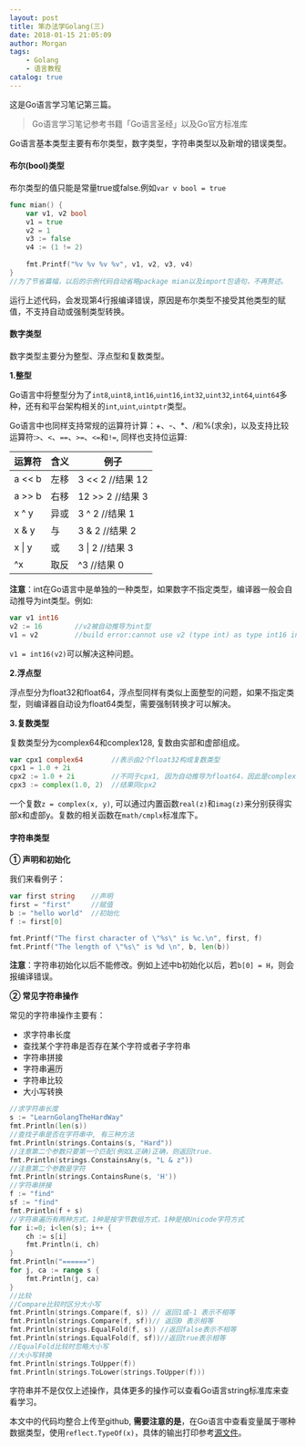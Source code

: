 ```yaml
---
layout: post
title: 笨办法学Golang(三)
date: 2018-01-15 21:05:09
author: Morgan
tags: 
    - Golang
    - 语言教程
catalog: true
---
```


这是Go语言学习笔记第三篇。

<!--more -->

> Go语言学习笔记参考书籍「Go语言圣经」以及Go官方标准库

Go语言基本类型主要有布尔类型，数字类型，字符串类型以及新增的错误类型。

#### 布尔(bool)类型

布尔类型的值只能是常量true或false.例如`var v bool = true`

```go
func mian() {
    var v1, v2 bool
	v1 = true
	v2 = 1 
	v3 := false
	v4 := (1 != 2)
	
    fmt.Printf("%v %v %v %v", v1, v2, v3, v4)
}
//为了节省篇幅，以后的示例代码自动省略package mian以及import包语句，不再赘述。
```

运行上述代码，会发现第4行报编译错误，原因是布尔类型不接受其他类型的赋值，不支持自动或强制类型转换。

#### 数字类型

数字类型主要分为整型、浮点型和复数类型。

**1.整型**

Go语言中将整型分为了`int8`,`uint8`,`int16`,`uint16`,`int32`,`uint32`,`int64`,`uint64`多种，还有和平台架构相关的`int`,`uint`,`uintptr`类型。

Go语言中也同样支持常规的运算符计算：+、-、*、/和%(求余)，以及支持比较运算符:`>`、`<`、`==`、`>=`、`<=`和`!=`, 同样也支持位运算:

| 运算符 | 含义 | 例子               |
| ------ | ---- | ------------------ |
| a << b | 左移 | 3 << 2  //结果 12   |
| a >> b | 右移 | 12 >> 2  //结果 3   |
| x ^ y  | 异或 | 3 ^ 2    //结果 1 |
| x & y  | 与   | 3 & 2   //结果 2  |
| x &#124; y | 或   | 3 &#124; 2     //结果 3|
| ^x     | 取反 | ^3        //结果 0 |

**注意**：int在Go语言中是单独的一种类型，如果数字不指定类型，编译器一般会自动推导为int类型。例如:

```go
var v1 int16
v2 := 16		//v2被自动推导为int型
v1 = v2 		//build error:cannot use v2 (type int) as type int16 in assignment
```

`v1 = int16(v2)`可以解决这种问题。

**2.浮点型**

浮点型分为float32和float64，浮点型同样有类似上面整型的问题，如果不指定类型，则编译器自动设为float64类型，需要强制转换才可以解决。

**3.复数类型**

复数类型分为complex64和complex128, 复数由实部和虚部组成。

```go
var cpx1 complex64       //表示由2个float32构成复数类型
cpx1 = 1.0 + 2i
cpx2 := 1.0 + 2i         //不同于cpx1, 因为自动推导为float64，因此是complex128类型
cpx3 := complex(1.0, 2)  //结果同cpx2
```

一个复数`z = complex(x, y)`, 可以通过内置函数`real(z)`和`imag(z)`来分别获得实部x和虚部y。复数的相关函数在`math/cmplx`标准库下。

#### 字符串类型

**① 声明和初始化**

我们来看例子：

```go
var first string 	//声明
first = "first"		//赋值
b := "hello world"	//初始化
f := first[0]

fmt.Printf("The first character of \"%s\" is %c.\n", first, f)
fmt.Printf("The length of \"%s\" is %d \n", b, len(b))
```

**注意**：字符串初始化以后不能修改。例如上述中b初始化以后，若`b[0] = H`，则会报编译错误。

**② 常见字符串操作**

常见的字符串操作主要有：

- 求字符串长度
- 查找某个字符串是否存在某个字符或者子字符串
- 字符串拼接
- 字符串遍历
- 字符串比较
- 大小写转换

```go
//求字符串长度
s := "LearnGolangTheHardWay"
fmt.Println(len(s))
//查找子串是否在字符串中, 有三种方法
fmt.Println(strings.Contains(s, "Hard"))
//注意第二个参数只要第一个匹配(例如L正确)正确，则返回true.
fmt.Println(strings.ConstainsAny(s, "L & z"))
//注意第二个参数是字符
fmt.Println(strings.ContainsRune(s, 'H'))
//字符串拼接
f := "find"
sf := "find"
fmt.Println(f + s)
//字符串遍历有两种方式，1种是按字节数组方式，1种是按Unicode字符方式
for i:=0; i<len(s); i++ {
    ch := s[i]
    fmt.Println(i, ch)
}
fmt.Println("======")
for j, ca := range s {
    fmt.Println(j, ca)
}
//比较
//Compare比较时区分大小写
fmt.Println(strings.Compare(f, s)) // 返回1或-1 表示不相等
fmt.Println(strings.Compare(f, sf))// 返回0 表示相等
fmt.Println(strings.EqualFold(f, s)) //返回false表示不相等
fmt.Println(strings.EqualFold(f, sf))//返回true表示相等
//EqualFold比较时忽略大小写
//大小写转换
fmt.Println(strings.ToUpper(f))
fmt.Println(strings.ToLower(strings.ToUpper(f)))
```

字符串并不是仅仅上述操作，具体更多的操作可以查看Go语言string标准库来查看学习。

本文中的代码均整合上传至github, **需要注意的是**，在Go语言中查看变量属于哪种数据类型，使用`reflect.TypeOf(x)`，具体的输出打印参考[源文件](https://github.com/goelo/LearnGolangTheHardWay/blob/master/src/three.go)。

